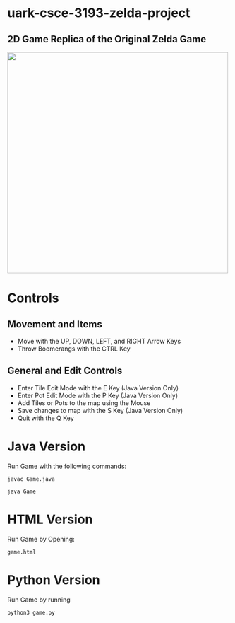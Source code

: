 # uark-csce-3193-zelda-project
## 2D Game Replica of the Original Zelda Game
<img src="https://github.com/empotts/uark-csce-3193-zelda-project/assets/108480273/54adfb9a-7ad6-4778-8ee3-bfac0505027e" width="500" />

# Controls
## Movement and Items
* Move with the UP, DOWN, LEFT, and RIGHT Arrow Keys
* Throw Boomerangs with the CTRL Key

## General and Edit Controls
* Enter Tile Edit Mode with the E Key (Java Version Only)
* Enter Pot Edit Mode with the P Key (Java Version Only)
* Add Tiles or Pots to the map using the Mouse
* Save changes to map with the S Key (Java Version Only)
* Quit with the Q Key

# Java Version
Run Game with the following commands:

```javac Game.java```

```java Game```

# HTML Version
Run Game by Opening: 

```game.html```

# Python Version
Run Game by running 

```python3 game.py```
